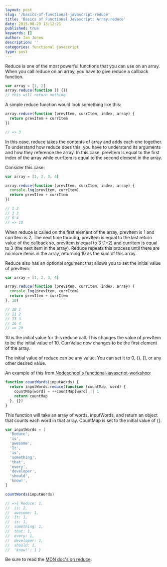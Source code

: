 ```yaml
---
layout: post
slug: '/basics-of-functional-javascript-reduce'
title: 'Basics of Functional Javascript: Array.reduce'
date: 2015-08-29 13:12:21
published: true
keywords: []
author: Ian Jones
description: ''
categories: functional javascript
type: post
---
```


Reduce is one of the most powerful functions that you can use on an array. When you
call reduce on an array, you have to give reduce a callback function.

```js
var array = [1, 2]
array.reduce(function () {})
// this will return nothing
```

A simple reduce function would look something like this:

```js
array.reduce(function (prevItem, currItem, index, array) {
  return prevItem + currItem
})

// => 3
```

In this case, reduce takes the contents of array and adds each one
together. To understand how reduce does this, you have to understand its arguments and how they reference the array. In this case, prevItem is equal to the first
index of the array while currItem is equal to the second element in the array.

Consider this case:

```js
var array = [1, 2, 3, 4]

array.reduce(function (prevItem, currItem, index, array) {
  console.log(prevItem, currItem)
  return prevItem + currItem
})

// 1 2
// 3 3
// 6 4
// => 10
```

When reduce is called on the first element of the array, prevItem is 1 and currItem is 2.
The next time throuhg, prevItem is equal to the last return value of the callback so,
prevItem is equal to 3 (1+2) and currItem is equal to 3 (the next item in the array).
Reduce repeats this process until there are no more items in the array, returning 10 as
the sum of this array.

Reduce also has an optional argument that allows you to set the initial value of
prevItem:

```js
var array = [1, 2, 3, 4]

array.reduce(function (prevItem, currItem, index, array) {
  console.log(prevItem, currItem)
  return prevItem + currItem
}, 10)

// 10 1
// 11 2
// 13 3
// 16 4
// => 20
```

10 is the initial value for this reduce call. This changes the value of prevItem to
be the initial value of 10. CurrValue now changes to be the first element of the
array.

The initial value of reduce can be any value. You can set it to 0, {}, [], or any other desired value.

An example of this from [Nodeschool's functional-javascript-workshop](https://github.com/timoxley/functional-javascript-workshop):

```js
function countWords(inputWords) {
  return inputWords.reduce(function (countMap, word) {
    countMap[word] = ++countMap[word] || 1
    return countMap
  }, {})
}
```

This function will take an array of words, inputWords, and return an object that counts each
word in that array. CountMap is set to the initial value of {}.

```js
var inputWords = [
  'Reduce',
  'is',
  'awesome',
  'It',
  'is',
  'something',
  'that',
  'every',
  'developer',
  'should',
  'know!',
]

countWords(inputWords)

// =>{ Reduce: 1,
//  is: 2,
//  awesome: 1,
//  It: 1,
//  is: 1,
//  something: 1,
//  that: 1,
//  every: 1,
//  developer: 1,
//  should: 1,
//  'know!': 1 }
```

Be sure to read the [MDN doc's on reduce](https://developer.mozilla.org/en-US/docs/Web/JavaScript/Reference/Global_Objects/Array/Reduce).
